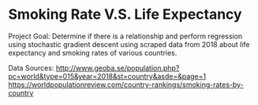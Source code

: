# Smoking Rate V.S. Life Expectancy
Project Goal: Determine if there is a relationship and perform regression using stochastic gradient descent using scraped data from 2018 about life expectancy and smoking rates of various countries.

Data Sources: http://www.geoba.se/population.php?pc=world&type=015&year=2018&st=country&asde=&page=1 https://worldpopulationreview.com/country-rankings/smoking-rates-by-country

